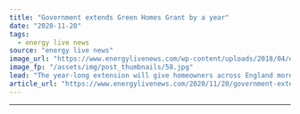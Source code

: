 ```yaml
---
title: "Government extends Green Homes Grant by a year"
date: "2020-11-20"
tags: 
  - energy live news
source: "energy live news"
image_url: "https://www.energylivenews.com/wp-content/uploads/2018/04/energy-efficiency-700.jpg"
image_fp: "/assets/img/post_thumbnails/58.jpg"
lead: "The year-long extension will give homeowners across England more time to have energy efficiency upgrades, helping up to 600,000 households save up to £600 on their energy bills"
article_url: "https://www.energylivenews.com/2020/11/20/government-extends-green-homes-grant-by-a-year/"
---
```


---
